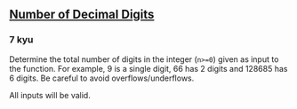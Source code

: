 <h2><a href=https://www.codewars.com/kata/58fa273ca6d84c158e000052/train/javascript target="_blank">Number of Decimal Digits</a></h2><h3>7 kyu</h3><p>Determine the total number of digits in the integer (<code>n&gt;=0</code>) given as input to the function. For example, 9 is a single digit, 66 has 2 digits and 128685 has 6 digits. Be careful to avoid overflows/underflows.</p><p>All inputs will be valid.</p>